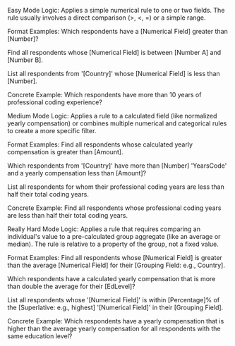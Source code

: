 Easy Mode
Logic: Applies a simple numerical rule to one or two fields. The rule usually involves a direct comparison (>, <, =) or a simple range.

Format Examples:
Which respondents have a [Numerical Field] greater than [Number]?

Find all respondents whose [Numerical Field] is between [Number A] and [Number B].

List all respondents from '[Country]' whose [Numerical Field] is less than [Number].

Concrete Example:
Which respondents have more than 10 years of professional coding experience?

Medium Mode
Logic: Applies a rule to a calculated field (like normalized yearly compensation) or combines multiple numerical and categorical rules to create a more specific filter.

Format Examples:
Find all respondents whose calculated yearly compensation is greater than [Amount].

Which respondents from '[Country]' have more than [Number] 'YearsCode' and a yearly compensation less than [Amount]?

List all respondents for whom their professional coding years are less than half their total coding years.

Concrete Example:
Find all respondents whose professional coding years are less than half their total coding years.

Really Hard Mode
Logic: Applies a rule that requires comparing an individual's value to a pre-calculated group aggregate (like an average or median). The rule is relative to a property of the group, not a fixed value.

Format Examples:
Find all respondents whose [Numerical Field] is greater than the average [Numerical Field] for their [Grouping Field: e.g., Country].

Which respondents have a calculated yearly compensation that is more than double the average for their [EdLevel]?

List all respondents whose '[Numerical Field]' is within [Percentage]% of the [Superlative: e.g., highest] '[Numerical Field]' in their [Grouping Field].

Concrete Example:
Which respondents have a yearly compensation that is higher than the average yearly compensation for all respondents with the same education level?